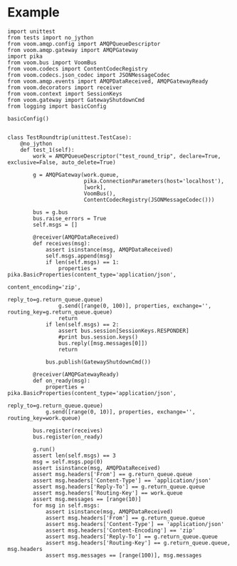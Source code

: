 # Example

    import unittest
    from tests import no_jython
    from voom.amqp.config import AMQPQueueDescriptor
    from voom.amqp.gateway import AMQPGateway
    import pika
    from voom.bus import VoomBus
    from voom.codecs import ContentCodecRegistry
    from voom.codecs.json_codec import JSONMessageCodec
    from voom.amqp.events import AMQPDataReceived, AMQPGatewayReady
    from voom.decorators import receiver
    from voom.context import SessionKeys
    from voom.gateway import GatewayShutdownCmd
    from logging import basicConfig
    
    basicConfig()
    
    
    class TestRoundtrip(unittest.TestCase):
        @no_jython
        def test_1(self):
            work = AMQPQueueDescriptor("test_round_trip", declare=True, exclusive=False, auto_delete=True)
    
            g = AMQPGateway(work.queue,
                            pika.ConnectionParameters(host='localhost'),
                            [work],
                            VoomBus(),
                            ContentCodecRegistry(JSONMessageCodec()))
    
            bus = g.bus
            bus.raise_errors = True
            self.msgs = []
    
            @receiver(AMQPDataReceived)
            def receives(msg):
                assert isinstance(msg, AMQPDataReceived)
                self.msgs.append(msg)
                if len(self.msgs) == 1:
                    properties = pika.BasicProperties(content_type='application/json',
                                                      content_encoding='zip',
                                                      reply_to=g.return_queue.queue)
                    g.send([range(0, 100)], properties, exchange='', routing_key=g.return_queue.queue)
                    return
                if len(self.msgs) == 2:
                    assert bus.session[SessionKeys.RESPONDER]
                    #print bus.session.keys()
                    bus.reply([msg.messages[0]])
                    return
    
                bus.publish(GatewayShutdownCmd())
    
            @receiver(AMQPGatewayReady)
            def on_ready(msg):
                properties = pika.BasicProperties(content_type='application/json',
                                                  reply_to=g.return_queue.queue)
                g.send([range(0, 10)], properties, exchange='', routing_key=work.queue)
    
            bus.register(receives)
            bus.register(on_ready)
    
            g.run()
            assert len(self.msgs) == 3
            msg = self.msgs.pop(0)
            assert isinstance(msg, AMQPDataReceived)
            assert msg.headers['From'] == g.return_queue.queue
            assert msg.headers['Content-Type'] == 'application/json'
            assert msg.headers['Reply-To'] == g.return_queue.queue
            assert msg.headers['Routing-Key'] == work.queue
            assert msg.messages == [range(10)]
            for msg in self.msgs:
                assert isinstance(msg, AMQPDataReceived)
                assert msg.headers['From'] == g.return_queue.queue
                assert msg.headers['Content-Type'] == 'application/json'
                assert msg.headers['Content-Encoding'] == 'zip'
                assert msg.headers['Reply-To'] == g.return_queue.queue
                assert msg.headers['Routing-Key'] == g.return_queue.queue, msg.headers
                assert msg.messages == [range(100)], msg.messages

